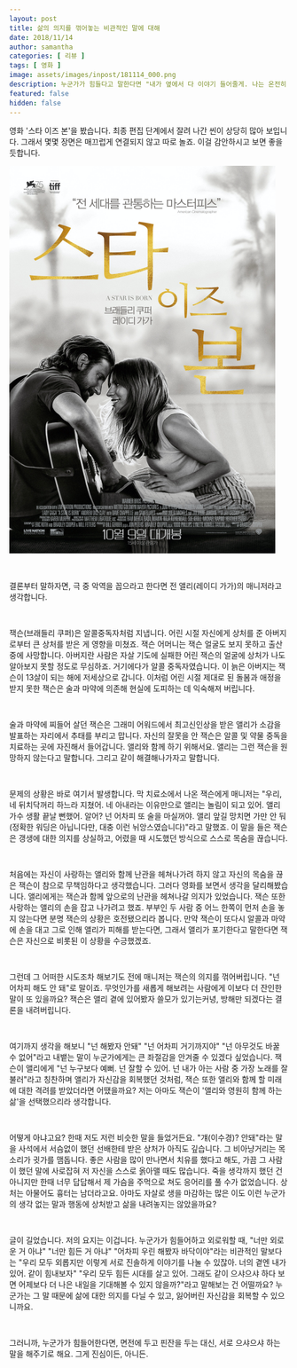 ```yaml
---
layout: post
title: 삶의 의지를 꺾어놓는 비관적인 말에 대해
date: 2018/11/14
author: samantha
categories: [ 리뷰 ]
tags: [ 영화 ]
image: assets/images/inpost/181114_000.png
description: 누군가가 힘들다고 말한다면 "내가 옆에서 다 이야기 들어줄게. 나는 온전히 네 편이야"라는 말부터 해주세요. "넌 안돼" "넌 못해" 이런 못된 말을 하는 사람하고는 더는 연을 맺지 마세요. 
featured: false
hidden: false
---
```


영화 '스타 이즈 본'을 봤습니다. 최종 편집 단계에서 잘려 나간 씬이 상당히 많아 보입니다. 그래서 몇몇 장면은 매끄럽게 연결되지 않고 따로 놀죠. 이걸 감안하시고 보면 좋을 듯합니다.

![](https://github.com/samantha-writer/blog/blob/master/assets/images/inpost/181114_001.png?raw=true)

<br/>

결론부터 말하자면, 극 중 악역을 꼽으라고 한다면 전 앨리(레이디 가가)의 매니저라고 생각합니다. 

<br/>

잭슨(브래들리 쿠퍼)은 알콜중독자처럼 지냅니다. 어린 시절 자신에게 상처를 준 아버지로부터 큰 상처를 받은 게 영향을 미쳤죠. 잭슨 어머니는 잭슨 얼굴도 보지 못하고 출산 중에 사망합니다. 아버지란 사람은 자살 기도에 실패한 어린 잭슨의 얼굴에 상처가 나도 알아보지 못할 정도로 무심하죠. 거기에다가 알콜 중독자였습니다. 이 늙은 아버지는 잭슨이 13살이 되는 해에 저세상으로 갑니다. 이처럼 어린 시절 제대로 된 돌봄과 애정을 받지 못한 잭슨은 술과 마약에 의존해 현실에 도피하는 데 익숙해져 버립니다.

<br/>

술과 마약에 찌들어 살던 잭슨은 그래미 어워드에서 최고신인상을 받은 앨리가 소감을 발표하는 자리에서 추태를 부리고 맙니다. 자신의 잘못을 안 잭슨은 알콜 및 약물 중독을 치료하는 곳에 자진해서 들어갑니다. 앨리와 함께 하기 위해서요. 앨리는 그런 잭슨을 원망하지 않는다고 말합니다. 그리고 같이 해결해나가자고 말합니다.

<br/>

문제의 상황은 바로 여기서 발생합니다. 막 치료소에서 나온 잭슨에게 매니저는 "우리, 네 뒤치닥꺼리 하느라 지쳤어. 네 아내라는 이유만으로 앨리는 놀림이 되고 있어. 앨리 가수 생활 끝날 뻔했어. 알어? 넌 어차피 또 술을 마실꺼야. 앨리 앞길 망치면 가만 안 둬(정확한 워딩은 아닙니다만, 대충 이런 뉘앙스였습니다)"라고 말했죠. 이 말을 들은 잭슨은 갱생에 대한 의지를 상실하고, 어렸을 때 시도했던 방식으로 스스로 목숨을 끊습니다.

<br/>

처음에는 자신이 사랑하는 앨리와 함께 난관을 헤쳐나가려 하지 않고 자신의 목숨을 끊은 잭슨이 참으로 무책임하다고 생각했습니다. 그러다 영화를 보면서 생각을 달리해봤습니다. 앨리에게는 잭슨과 함께 앞으로의 난관을 헤쳐나갈 의지가 있었습니다. 잭슨 또한 사랑하는 앨리의 손을 잡고 나가려고 했죠. 부부인 두 사람 중 어느 한쪽이 먼저 손을 놓지 않는다면 분명 잭슨의 상황은 호전됐으리라 봅니다. 만약 잭슨이 또다시 알콜과 마약에 손을 대고 그로 인해 앨리가 피해를 받는다면, 그래서 앨리가 포기한다고 말한다면 잭슨은 자신으로 비롯된 이 상황을 수긍했겠죠.

<br/>

그런데 그 어떠한 시도조차 해보기도 전에 매니저는 잭슨의 의지를 꺾어버립니다. "넌 어차피 해도 안 돼"로 말이죠. 무엇인가를 새롭게 해보려는 사람에게 이보다 더 잔인한 말이 또 있을까요? 잭슨은 앨리 곁에 있어봤자 쓸모가 있기는커녕, 방해만 되겠다는 결론을 내려버립니다. 

<br/>

여기까지 생각을 해보니 "넌 해봤자 안돼" "넌 어차피 거기까지야" "넌 아무것도 바꿀 수 없어"라고 내뱉는 말이 누군가에게는 큰 좌절감을 안겨줄 수 있겠다 싶었습니다. 잭슨이 앨리에게 "넌 누구보다 예뻐. 넌 잘할 수 있어. 넌 내가 아는 사람 중 가장 노래를 잘 불러"라고 칭찬하며 앨리가 자신감을 회복했던 것처럼, 잭슨 또한 앨리와 함께 할 미래에 대한 격려를 받았더라면 어땠을까요? 저는 아마도 잭슨이 '앨리와 영원히 함께 하는 삶'을 선택했으리라 생각합니다.

<br/>

어떻게 아냐고요? 한때 저도 저런 비슷한 말을 들었거든요. "걔(이수경)? 안돼"라는 말을 사석에서 서슴없이 했던 선배한테 받은 상처가 아직도 깊습니다. 그 비아냥거리는 목소리가 귓가를 맴돕니다. 좋은 사람을 많이 만나면서 치유를 했다고 해도, 가끔 그 사람이 했던 말에 사로잡혀 저 자신을 스스로 옭아맬 때도 많습니다. 죽을 생각까지 했던 건 아니지만 한때 너무 답답해서 제 가슴을 주먹으로 쳐도 응어리를 풀 수가 없었습니다. 상처는 아물어도 흉터는 남더라고요. 아마도 자살로 생을 마감하는 많은 이도 이런 누군가의 생각 없는 말과 행동에 상처받고 삶을 내려놓지는 않았을까요? 

<br/>

글이 길었습니다. 저의 요지는 이겁니다. 누군가가 힘들어하고 외로워할 때, "너만 외로운 거 아냐" "너만 힘든 거 아냐" "어차피 우린 해봤자 바닥이야"라는 비관적인 말보다는 "우리 모두 외롭지만 이렇게 서로 진솔하게 이야기를 나눌 수 있잖아. 너의 곁엔 내가 있어. 같이 힘내보자" "우리 모두 힘든 시대를 살고 있어. 그래도 같이 으샤으샤 하다 보면 어제보다 더 나은 내일을 기대해볼 수 있지 않을까?"라고 말해보는 건 어떨까요? 누군가는 그 말 때문에 삶에 대한 의지를 다닐 수 있고, 잃어버린 자신감을 회복할 수 있으니까요.

<br/>

그러니까, 누군가가 힘들어한다면, 면전에 두고 핀잔을 두는 대신, 서로 으샤으샤 하는 말을 해주기로 해요. 그게 진심이든, 아니든. 

<br/>

